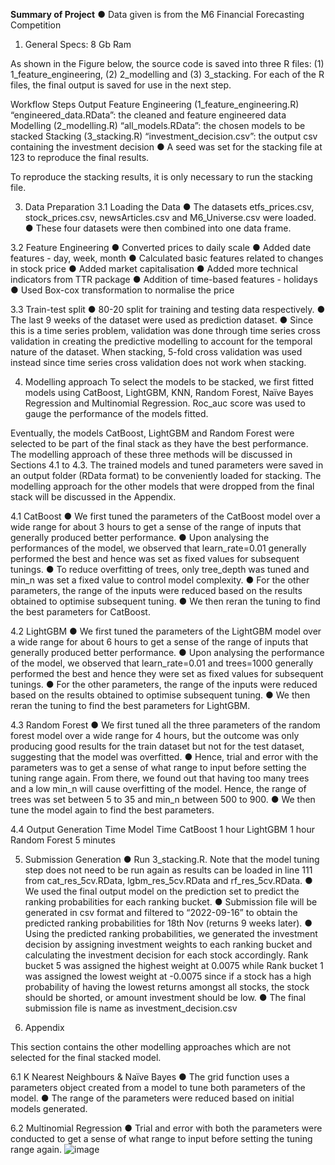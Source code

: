 **Summary of Project**
●	Data given is from the M6 Financial Forecasting Competition



1. General
Specs: 8 Gb Ram

As shown in the Figure below, the source code is saved into three R files: (1) 1_feature_engineering, (2) 2_modelling and (3) 3_stacking. For each of the R files, the final output is saved for use in the next step.

Workflow
Steps	Output
Feature Engineering
(1_feature_engineering.R)	“engineered_data.RData”: the cleaned and feature engineered data
Modelling
(2_modelling.R)	“all_models.RData”: the chosen models to be stacked
Stacking
(3_stacking.R)	“investment_decision.csv”: the output csv containing the investment decision
●	A seed was set for the stacking file at 123 to reproduce the final results.

To reproduce the stacking results, it is only necessary to run the stacking file.

3. Data Preparation
3.1 Loading the Data
●	The datasets etfs_prices.csv, stock_prices.csv, newsArticles.csv and M6_Universe.csv were loaded.
●	These four datasets were then combined into one data frame.

3.2 Feature Engineering
●	Converted prices to daily scale 
●	Added date features - day, week, month
●	Calculated basic features related to changes in stock price
●	Added market capitalisation
●	Added more technical indicators from TTR package
●	Addition of time-based features - holidays
●	Used Box-cox transformation to normalise the price 

3.3 Train-test split
●	80-20 split for training and testing data respectively.
●	The last 9 weeks of the dataset were used as prediction dataset.
●	Since this is a time series problem, validation was done through time series cross validation in creating the predictive modelling to account for the temporal nature of the dataset. When stacking, 5-fold cross validation was used instead since time series cross validation does not work when stacking.

4. Modelling approach
To select the models to be stacked, we first fitted models using CatBoost, LightGBM, KNN, Random Forest, Naïve Bayes Regression and Multinomial Regression. Roc_auc score was used to gauge the performance of the models fitted. 

Eventually, the models CatBoost, LightGBM and Random Forest were selected to be part of the final stack as they have the best performance. The modelling approach of these three methods will be discussed in Sections 4.1 to 4.3. The trained models and tuned parameters were saved in an output folder (RData format) to be conveniently loaded for stacking. The modelling approach for the other models that were dropped from the final stack will be discussed in the Appendix. 

4.1 CatBoost 
●	We first tuned the parameters of the CatBoost model over a wide range for about 3 hours to get a sense of the range of inputs that generally produced better performance. 
●	Upon analysing the performances of the model, we observed that learn_rate=0.01 generally performed the best and hence was set as fixed values for subsequent tunings. 
●	To reduce overfitting of trees, only tree_depth was tuned and min_n was set a fixed value to control model complexity.
●	For the other parameters, the range of the inputs were reduced based on the results obtained to optimise subsequent tuning.
●	We then reran the tuning to find the best parameters for CatBoost.

4.2 LightGBM
●	We first tuned the parameters of the LightGBM model over a wide range for about 6 hours to get a sense of the range of inputs that generally produced better performance. 
●	Upon analysing the performance of the model, we observed that learn_rate=0.01 and trees=1000 generally performed the best and hence they were set as fixed values for subsequent tunings. 
●	For the other parameters, the range of the inputs were reduced based on the results obtained to optimise subsequent tuning.
●	We then reran the tuning to find the best parameters for LightGBM. 

4.3 Random Forest
●	We first tuned all the three parameters of the random forest model over a wide range for 4 hours, but the outcome was only producing good results for the train dataset but not for the test dataset, suggesting that the model was overfitted.
●	Hence, trial and error with the parameters was to get a sense of what range to input before setting the tuning range again. From there, we found out that having too many trees and a low min_n will cause overfitting of the model. Hence, the range of trees was set between 5 to 35 and min_n between 500 to 900.
●	We then tune the model again to find the best parameters.
 

4.4 Output Generation Time
Model	Time 
CatBoost	1 hour
LightGBM 	1 hour
Random Forest	5 minutes

5. Submission Generation
●	Run 3_stacking.R.  Note that the model tuning step does not need to be run again as results can be loaded in line 111 from cat_res_5cv.RData, lgbm_res_5cv.RData and rf_res_5cv.RData. 
●	We used the final output model on the prediction set to predict the ranking probabilities for each ranking bucket.
●	Submission file will be generated in csv format and filtered to “2022-09-16” to obtain the predicted ranking probabilities for 18th Nov (returns 9 weeks later).
●	Using the predicted ranking probabilities, we generated the investment decision by assigning investment weights to each ranking bucket and calculating the investment decision for each stock accordingly. Rank bucket 5 was assigned the highest weight at 0.0075 while Rank bucket 1 was assigned the lowest weight at -0.0075 since if a stock has a high probability of having the lowest returns amongst all stocks, the stock should be shorted, or amount investment should be low. 
●	The final submission file is name as investment_decision.csv

6. Appendix

This section contains the other modelling approaches which are not selected for the final stacked model.

6.1 K Nearest Neighbours & Naïve Bayes
●	The grid function uses a parameters object created from a model to tune both parameters of the model.
●	The range of the parameters were reduced based on initial models generated. 

6.2 Multinomial Regression
●	Trial and error with both the parameters were conducted to get a sense of what range to input before setting the tuning range again.
![image](https://user-images.githubusercontent.com/69724535/218401611-15b5769a-1fb0-4bb2-bfe5-4275627039e4.png)

